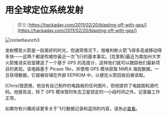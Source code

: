 # 用全球定位系统发射

> 原文:[https://hackaday.com/2011/02/20/blasting-off-with-gps/](https://hackaday.com/2011/02/20/blasting-off-with-gps/)

![](../Images/ccf36c260a1daefa3059886df4f01b33.png "rocketlaunch3")

发射模型火箭是一段美好的时光，但通常情况下，很难判断火箭飞得多高或移动得多快——这两个都是吹嘘你最近一次飞行的基本事实。[克里斯]最近为南加州大学火箭推进实验室建造了一个基于 GPS 的高度计，这样他们就可以跟踪他们最新项目的表现。该电路基于 Picaxe 18x，并使用 GPS 模块获取 NMEA 海拔数据。一旦获得数据，它就被存储在外部 EEPROM 中，以便在火箭回收后被读取。

[Chris]很遗憾，他没有自己制作的电路板的任何图片，但他提供了电路图和源代码。他报告说，除了 GPS 模块暂时失去卫星锁定的一小段时间之外，记录器工作正常。

如果你有兴趣阅读更多关于飞行数据记录和遥测的内容，请务必[查看](http://hackaday.com/2011/02/17/model-rocket-radio-telemetry/)。